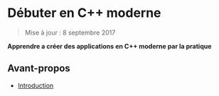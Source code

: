
# Débuter en C++ moderne

> Mise à jour : 8 septembre 2017

**Apprendre a créer des applications en C++ moderne par la pratique**

## Avant-propos

  * [Introduction](01-introduction/01-introduction.md)
